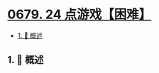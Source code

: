 # [0679. 24 点游戏【困难】](https://github.com/Tdahuyou/TNotes.leetcode/tree/main/notes/0679.%2024%20%E7%82%B9%E6%B8%B8%E6%88%8F%E3%80%90%E5%9B%B0%E9%9A%BE%E3%80%91)

<!-- region:toc -->

- [1. 📝 概述](#1--概述)

<!-- endregion:toc -->

## 1. 📝 概述
